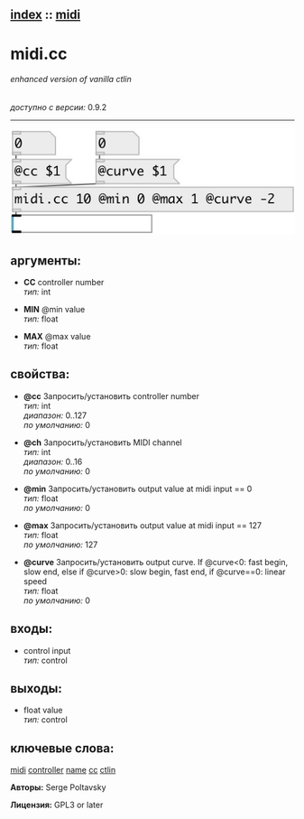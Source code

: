 [index](index.html) :: [midi](category_midi.html)
---

# midi.cc

###### enhanced version of vanilla ctlin

*доступно с версии:* 0.9.2

---




[![example](../examples/img/midi.cc.jpg)](../examples/pd/midi.cc.pd)



## аргументы:

* **CC**
controller number<br>
_тип:_ int<br>

* **MIN**
@min value<br>
_тип:_ float<br>

* **MAX**
@max value<br>
_тип:_ float<br>





## свойства:

* **@cc** 
Запросить/установить controller number<br>
_тип:_ int<br>
_диапазон:_ 0..127<br>
_по умолчанию:_ 0<br>

* **@ch** 
Запросить/установить MIDI channel<br>
_тип:_ int<br>
_диапазон:_ 0..16<br>
_по умолчанию:_ 0<br>

* **@min** 
Запросить/установить output value at midi input == 0<br>
_тип:_ float<br>
_по умолчанию:_ 0<br>

* **@max** 
Запросить/установить output value at midi input == 127<br>
_тип:_ float<br>
_по умолчанию:_ 127<br>

* **@curve** 
Запросить/установить output curve. If @curve&lt;0: fast begin, slow end, else if @curve&gt;0: slow begin,
fast end, if @curve==0: linear speed<br>
_тип:_ float<br>
_по умолчанию:_ 0<br>



## входы:

* control input<br>
_тип:_ control



## выходы:

* float value<br>
_тип:_ control



## ключевые слова:

[midi](keywords/midi.html)
[controller](keywords/controller.html)
[name](keywords/name.html)
[cc](keywords/cc.html)
[ctlin](keywords/ctlin.html)






**Авторы:** Serge Poltavsky




**Лицензия:** GPL3 or later





